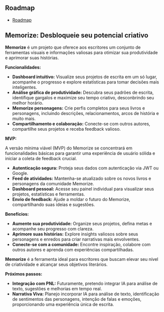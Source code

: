 ## Roadmap
- [Roadmap](roadmap.md)

## Memorize: Desbloqueie seu potencial criativo

**Memorize** é um projeto que oferece aos escritores um conjunto de ferramentas visuais e informações valiosas para otimizar sua produtividade e aprimorar suas histórias.

**Funcionalidades:**

* **Dashboard intuitivo:** Visualize seus projetos de escrita em um só lugar, acompanhe o progresso e explore estatísticas para tomar decisões mais inteligentes.
* **Análise gráfica de produtividade:** Descubra seus padrões de escrita, identifique gargalos e maximize seu tempo criativo, desconbrindo seu melhor horário.
* **Memorize personagens:** Crie perfis completos para seus livros e personagens, incluindo descrições, relacionamentos, arcos de história e muito mais.
* **Compartilhamento e colaboração:** Conecte-se com outros autores, compartilhe seus projetos e receba feedback valioso.

**MVP:**

A versão mínima viável (MVP) do Memorize se concentrará em funcionalidades básicas para garantir uma experiência de usuário sólida e iniciar a coleta de feedback crucial.

* **Autenticação segura:** Proteja seus dados com autenticação via JWT ou Google.
* **Feed de atividades:** Mantenha-se atualizado sobre os novos livros e personagens da comunidade Memorize.
* **Dashboard pessoal:** Acesse seu painel individual para visualizar seus projetos, estatísticas e ferramentas.
* **Envio de feedback:** Ajude a moldar o futuro do Memorize, compartilhando suas ideias e sugestões.

**Benefícios:**

* **Aumente sua produtividade:** Organize seus projetos, defina metas e acompanhe seu progresso com clareza.
* **Aprimore suas histórias:** Explore insights valiosos sobre seus personagens e enredos para criar narrativas mais envolventes.
* **Conecte-se com a comunidade:** Encontre inspiração, colabore com outros autores e aprenda com experiências compartilhadas.

**Memorize** é a ferramenta ideal para escritores que buscam elevar seu nível de criatividade e alcançar seus objetivos literários.

**Próximos passos:**

* **Integração com PNL:** Futuramente, pretendo integrar IA para análise de texto, sugestões e melhorias em tempo real.
* **Narrativa Viva:** Planejo incorporar IA para análise de texto, identificação de sentimentos das personagens, intenção de falas e emoções, proporcionando uma experiência única de escrita.
